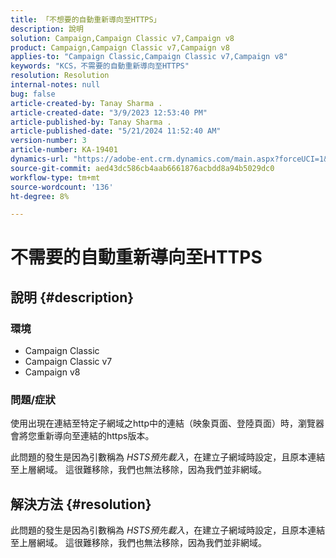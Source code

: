 ```yaml
---
title: 「不想要的自動重新導向至HTTPS」
description: 說明
solution: Campaign,Campaign Classic v7,Campaign v8
product: Campaign,Campaign Classic v7,Campaign v8
applies-to: "Campaign Classic,Campaign Classic v7,Campaign v8"
keywords: "KCS，不需要的自動重新導向至HTTPS"
resolution: Resolution
internal-notes: null
bug: false
article-created-by: Tanay Sharma .
article-created-date: "3/9/2023 12:53:40 PM"
article-published-by: Tanay Sharma .
article-published-date: "5/21/2024 11:52:40 AM"
version-number: 3
article-number: KA-19401
dynamics-url: "https://adobe-ent.crm.dynamics.com/main.aspx?forceUCI=1&pagetype=entityrecord&etn=knowledgearticle&id=5df1d665-79be-ed11-83ff-6045bd006ce9"
source-git-commit: aed43dc586cb4aab6661876acbdd8a94b5029dc0
workflow-type: tm+mt
source-wordcount: '136'
ht-degree: 8%

---
```


# 不需要的自動重新導向至HTTPS

## 說明 {#description}


### 環境

- Campaign Classic
- Campaign Classic v7
- Campaign v8


### 問題/症狀

使用出現在連結至特定子網域之http中的連結（映象頁面、登陸頁面）時，瀏覽器會將您重新導向至連結的https版本。

此問題的發生是因為引數稱為 *HSTS預先載入*，在建立子網域時設定，且原本連結至上層網域。 這很難移除，我們也無法移除，因為我們並非網域。


## 解決方法 {#resolution}


此問題的發生是因為引數稱為 *HSTS預先載入*，在建立子網域時設定，且原本連結至上層網域。 這很難移除，我們也無法移除，因為我們並非網域。
